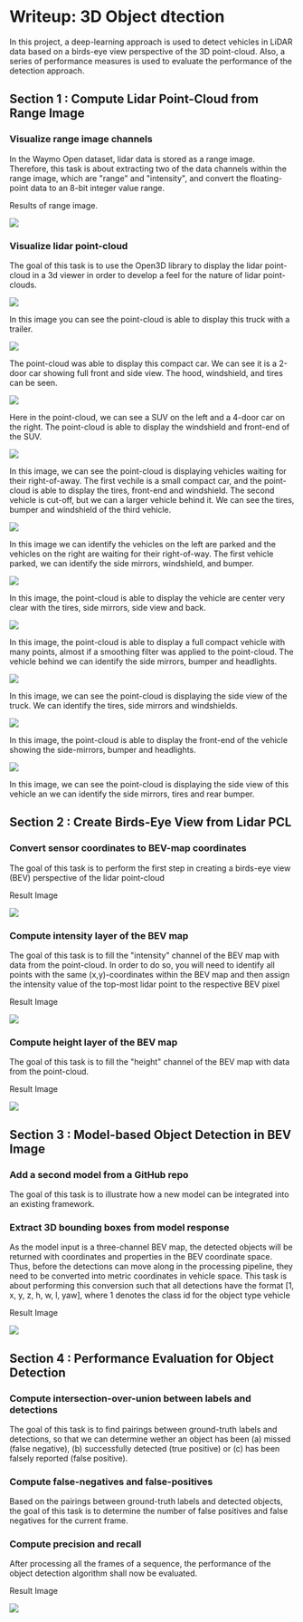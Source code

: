 # Writeup: 3D Object dtection

In this project, a deep-learning approach is used to detect vehicles in LiDAR data based on a birds-eye view perspective of the 3D point-cloud. Also, a series of performance measures is used to evaluate the performance of the detection approach.

## Section 1 : Compute Lidar Point-Cloud from Range Image

### Visualize range image channels

In the Waymo Open dataset, lidar data is stored as a range image. Therefore, this task is about extracting two of the data channels within the range image, which are "range" and "intensity", and convert the floating-point data to an 8-bit integer value range.

Results of range image.

![](img/Img_S1_EX1.PNG)

### Visualize lidar point-cloud

The goal of this task is to use the Open3D library to display the lidar point-cloud in a 3d viewer in order to develop a feel for the nature of lidar point-clouds.

![](img/Img_S1_EX2_1.PNG)

In this image you can see the point-cloud is able to display this truck with a trailer.

![](img/Img_S1_EX2_2.PNG)

The point-cloud was able to display this compact car. We can see it is a 2-door car showing full front and side view. The hood, windshield, and tires can be seen.

![](img/Img_S1_EX2_3.PNG)

Here in the point-cloud, we can see a SUV on the left and a 4-door car on the right. The point-cloud is able to display the windshield and front-end of the SUV.

![](img/Img_S1_EX2_4.PNG)

In this image, we can see the point-cloud is displaying vehicles waiting for their right-of-away. The first vechile is a small compact car, and the point-cloud is able to display the tires, front-end and windshield. The second vehicle is cut-off, but we can a larger vehicle behind it. We can see the tires, bumper and windshield of the third vehicle. 

![](img/Img_S1_EX2_5.PNG)

In this image we can identify the vehicles on the left are parked and the vehicles on the right are waiting for their right-of-way. The first vehicle parked, we can identify the side mirrors, windshield, and bumper.

![](img/Img_S1_EX2_6.PNG)

In this image, the point-cloud is able to display the vehicle are center very clear with the tires, side mirrors, side view and back. 

![](img/Img_S1_EX2_7.PNG)

In this image, the point-cloud is able to display a full compact vehicle with many points, almost if a smoothing filter was applied to the point-cloud. The vehicle behind we can identify the side mirrors, bumper and headlights. 

![](img/Img_S1_EX2_8.PNG)

In this image, we can see the point-cloud is displaying the side view of the truck. We can identify the tires, side mirrors and windshields. 

![](img/Img_S1_EX2_9.PNG)

In this image, the point-cloud is able to display the front-end of the vehicle showing the side-mirrors, bumper and headlights.

![](img/Img_S1_EX2_10.PNG)

In this image, we can see the point-cloud is displaying the side view of this vehicle an we can identify the side mirrors, tires and rear bumper.

## Section 2 : Create Birds-Eye View from Lidar PCL

### Convert sensor coordinates to BEV-map coordinates

The goal of this task is to perform the first step in creating a birds-eye view (BEV) perspective of the lidar point-cloud

Result Image

![](img/Img_S2_EX1.PNG)


### Compute intensity layer of the BEV map

The goal of this task is to fill the "intensity" channel of the BEV map with data from the point-cloud. In order to do so, you will need to identify all points with the same (x,y)-coordinates within the BEV map and then assign the intensity value of the top-most lidar point to the respective BEV pixel


Result Image

![](img/Img_S2_EX2.PNG)


### Compute height layer of the BEV map

The goal of this task is to fill the "height" channel of the BEV map with data from the point-cloud.

Result Image

![](img/Img_S2_EX3.PNG)

## Section 3 : Model-based Object Detection in BEV Image

### Add a second model from a GitHub repo

The goal of this task is to illustrate how a new model can be integrated into an existing framework. 

### Extract 3D bounding boxes from model response

As the model input is a three-channel BEV map, the detected objects will be returned with coordinates and properties in the BEV coordinate space. Thus, before the detections can move along in the processing pipeline, they need to be converted into metric coordinates in vehicle space. This task is about performing this conversion such that all detections have the format [1, x, y, z, h, w, l, yaw], where 1 denotes the class id for the object type vehicle

Result Image

![](img/Img_S3_EX2.PNG)

## Section 4 : Performance Evaluation for Object Detection

### Compute intersection-over-union between labels and detections

The goal of this task is to find pairings between ground-truth labels and detections, so that we can determine wether an object has been (a) missed (false negative), (b) successfully detected (true positive) or (c) has been falsely reported (false positive).

### Compute false-negatives and false-positives

Based on the pairings between ground-truth labels and detected objects, the goal of this task is to determine the number of false positives and false negatives for the current frame.

### Compute precision and recall

After processing all the frames of a sequence, the performance of the object detection algorithm shall now be evaluated.

Result Image 

![](img/Img_S4_EX3_1.PNG)






